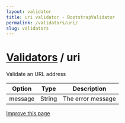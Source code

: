 ```yaml
---
layout: validator
title: uri validator - BootstrapValidator
permalink: /validators/uri/
slug: validators
---
```


# <a href="/validators/">Validators</a> / uri

Validate an URL address

Option  | Type   | Description
--------|--------|------------
message | String | The error message

<a href="https://github.com/nghuuphuoc/bootstrapvalidator/edit/gh-pages/validators/uri.md" class="btn btn-info">Improve this page</a>